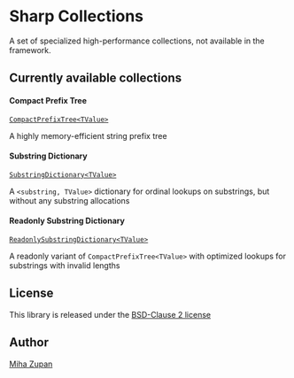 # Sharp Collections

A set of specialized high-performance collections, not available in the framework.


## Currently available collections

#### Compact Prefix Tree

[`CompactPrefixTree<TValue>`](examples/CompactPrefixTree.md)

A highly memory-efficient string prefix tree

#### Substring Dictionary

[`SubstringDictionary<TValue>`](examples/SubstringDictionary.md)

A `<substring, TValue>` dictionary for ordinal lookups on substrings, but without any substring allocations

#### Readonly Substring Dictionary

[`ReadonlySubstringDictionary<TValue>`](examples/SubstringDictionary.md)

A readonly variant of `CompactPrefixTree<TValue>` with optimized lookups for substrings with invalid lengths


## License

This library is released under the [BSD-Clause 2 license][license]

## Author

[Miha Zupan](https://github.com/MihaZupan)


[License]: https://raw.githubusercontent.com/MihaZupan/SharpCollections/master/license.txt